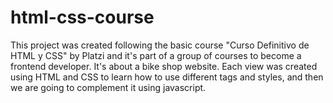 # html-css-course
 This project was created following the basic course "Curso Definitivo de HTML y CSS" by Platzi and it's part of a group of courses to become a frontend developer. It's about a bike shop website. Each view was created using HTML and CSS to learn how to use different tags and styles, and then we are going to complement it using javascript.
